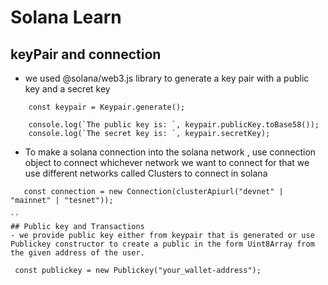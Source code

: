 # Solana Learn
## keyPair and connection
   - we used @solana/web3.js library to generate a key pair with a public key and a secret key
   ```
       const keypair = Keypair.generate();

       console.log(`The public key is: `, keypair.publicKey.toBase58());
       console.log(`The secret key is: `, keypair.secretKey);
   ```
   - To make a solana connection into the solana network , use connection object to connect whichever network we want to connect
   for that we use different networks called Clusters to connect in solana 

   ```
      const connection = new Connection(clusterApiurl("devnet" | "mainnet" | "tesnet"));
   
   ``
## Public key and Transactions
   - we provide public key either from keypair that is generated or use Publickey constructor to create a public in the form Uint8Array from the given address of the user.
   ```
     const publickey = new Publickey("your_wallet-address"); 
   
   ```